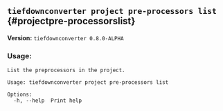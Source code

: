 ## `tiefdownconverter project pre-processors list` {#projectpre-processorslist}

**Version:** `tiefdownconverter 0.8.0-ALPHA`

### Usage:
```
List the preprocessors in the project.

Usage: tiefdownconverter project pre-processors list

Options:
  -h, --help  Print help
```

